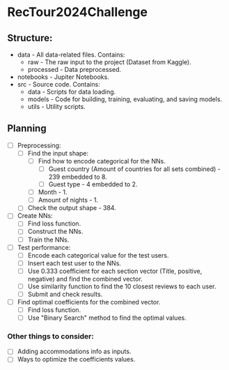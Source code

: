 # RecTour2024Challenge

## Structure:
* data - All data-related files. Contains:
    * raw - The raw input to the project (Dataset from Kaggle).
    * processed - Data preprocessed.
* notebooks - Jupiter Notebooks.
* src - Source code. Contains:
    * data - Scripts for data loading.
    * models - Code for building, training, evaluating, and saving models.
    * utils - Utility scripts.

## Planning

- [ ] Preprocessing:
    - [ ] Find the input shape:
        - [ ] Find how to encode categorical for the NNs.
            - [ ] Guest country (Amount of countries for all sets combined) - 239 embedded to 8.
            - [ ] Guest type - 4 embedded to 2.
        - [ ] Month - 1.
        - [ ] Amount of nights - 1.
    - [ ] Check the output shape - 384.

- [ ] Create NNs:
    - [ ] Find loss function.
    - [ ] Construct the NNs.
    - [ ] Train the NNs.

- [ ] Test performance:
    - [ ] Encode each categorical value for the test users.
    - [ ] Insert each test user to the NNs.
    - [ ] Use 0.333 coefficient for each section vector (Title, positive, negative) and find the combined vector.
    - [ ] Use similarity function to find the 10 closest reviews to each user.
    - [ ] Submit and check results.

- [ ] Find optimal coefficients for the combined vector.
    - [ ] Find loss function.
    - [ ] Use "Binary Search" method to find the optimal values.

### Other things to consider:
- [ ] Adding accommodations info as inputs.
- [ ] Ways to optimize the coefficients values.